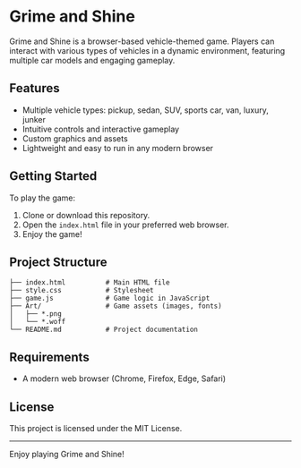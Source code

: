 # Grime and Shine

Grime and Shine is a browser-based vehicle-themed game. Players can interact with various types of vehicles in a dynamic environment, featuring multiple car models and engaging gameplay.

## Features

- Multiple vehicle types: pickup, sedan, SUV, sports car, van, luxury, junker
- Intuitive controls and interactive gameplay
- Custom graphics and assets
- Lightweight and easy to run in any modern browser

## Getting Started

To play the game:

1. Clone or download this repository.
2. Open the `index.html` file in your preferred web browser.
3. Enjoy the game!

## Project Structure

```
├── index.html          # Main HTML file
├── style.css           # Stylesheet
├── game.js             # Game logic in JavaScript
├── Art/                # Game assets (images, fonts)
│   ├── *.png
│   └── *.woff
└── README.md           # Project documentation
```

## Requirements

- A modern web browser (Chrome, Firefox, Edge, Safari)

## License

This project is licensed under the MIT License.

---

Enjoy playing Grime and Shine!